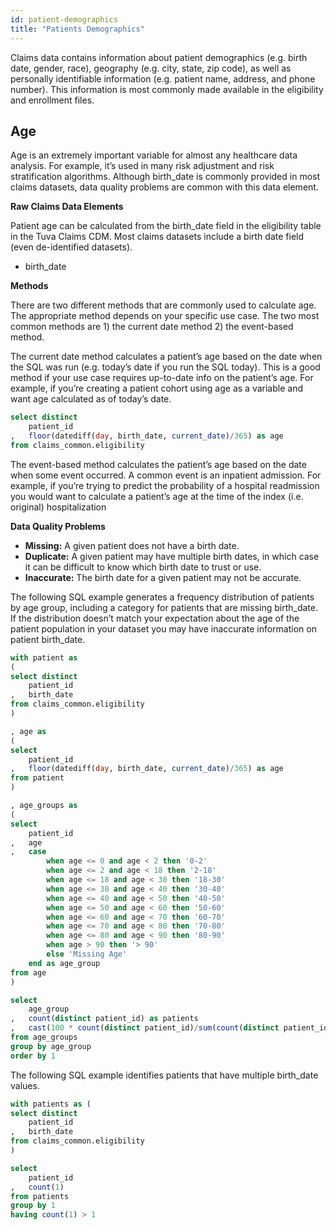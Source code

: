 ```yaml
---
id: patient-demographics
title: "Patients Demographics"
---
```

Claims data contains information about patient demographics (e.g. birth date, gender, race), geography (e.g. city, state, zip code), as well as personally identifiable information (e.g. patient name, address, and phone number).  This information is most commonly made available in the eligibility and enrollment files.

## Age

Age is an extremely important variable for almost any healthcare data analysis.  For example, it’s used in many risk adjustment and risk stratification algorithms.  Although birth_date is commonly provided in most claims datasets, data quality problems are common with this data element.

**Raw Claims Data Elements**

Patient age can be calculated from the birth_date field in the eligibility table in the Tuva Claims CDM.  Most claims datasets include a birth date field (even de-identified datasets).

- birth_date

**Methods**

There are two different methods that are commonly used to calculate age.  The appropriate method depends on your specific use case.  The two most common methods are 1) the current date method 2) the event-based method.

The current date method calculates a patient’s age based on the date when the SQL was run (e.g. today’s date if you run the SQL today).  This is a good method if your use case requires up-to-date info on the patient’s age.  For example, if you’re creating a patient cohort using age as a variable and want age calculated as of today’s date.

```sql
select distinct
    patient_id
,   floor(datediff(day, birth_date, current_date)/365) as age
from claims_common.eligibility
```

The event-based method calculates the patient’s age based on the date when some event occurred.  A common event is an inpatient admission.  For example, if you’re trying to predict the probability of a hospital readmission you would want to calculate a patient’s age at the time of the index (i.e. original) hospitalization

**Data Quality Problems**

- **Missing:** A given patient does not have a birth date.
- **Duplicate:** A given patient may have multiple birth dates, in which case it can be difficult to know which birth date to trust or use.
- **Inaccurate:** The birth date for a given patient may not be accurate.

The following SQL example generates a frequency distribution of patients by age group, including a category for patients that are missing birth_date.  If the distribution doesn’t match your expectation about the age of the patient population in your dataset you may have inaccurate information on patient birth_date.

```sql
with patient as
(
select distinct
    patient_id
,   birth_date
from claims_common.eligibility
)

, age as
(
select
    patient_id
,   floor(datediff(day, birth_date, current_date)/365) as age
from patient
)

, age_groups as
(
select
    patient_id
,   age
,   case 
        when age <= 0 and age < 2 then '0-2'
        when age <= 2 and age < 18 then '2-18'
        when age <= 18 and age < 30 then '18-30'
        when age <= 30 and age < 40 then '30-40'
        when age <= 40 and age < 50 then '40-50'
        when age <= 50 and age < 60 then '50-60'
        when age <= 60 and age < 70 then '60-70'
        when age <= 70 and age < 80 then '70-80'
        when age <= 80 and age < 90 then '80-90'
        when age > 90 then '> 90'
        else 'Missing Age' 
    end as age_group
from age
)

select
    age_group
,   count(distinct patient_id) as patients
,   cast(100 * count(distinct patient_id)/sum(count(distinct patient_id)) over() as numeric(38,1)) as percent
from age_groups
group by age_group
order by 1
```

The following SQL example identifies patients that have multiple birth_date values.

```sql
with patients as (
select distinct
    patient_id
,   birth_date
from claims_common.eligibility
)

select
    patient_id
,   count(1)
from patients
group by 1
having count(1) > 1
```